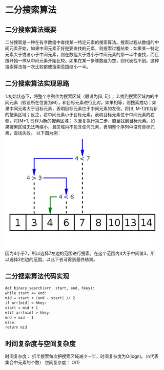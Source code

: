 # 二分搜索算法

## 二分搜索算法概要

二分搜索是一种在有序数组中查找某一特定元素的搜索算法。搜索过程从数组的中间元素开始，如果中间元素正好是要查找的元素，则搜索过程结束；如果某一特定元素大于或者小于中间元素，则在数组大于或小于中间元素的那一半中查找，而且跟开始一样从中间元素开始比较。如果在某一步骤数组为空，则代表找不到。这种搜索算法每一次比较都使搜索范围缩小一半。

## 二分搜索算法实现思路

1.初始状态下，将整个序列作为搜索区域（假设为[B, E]）；
2.找到搜索区域内的中间元素（假设所在位置为M），和目标元素进行比对。如果相等，则搜索成功；如果中间元素大于目标元素，表明目标元素位于中间元素的左侧，将[B, M-1]作为新的搜素区域；反之，若中间元素小于目标元素，表明目标元素位于中间元素的右侧，将[M+1, E]作为新的搜素区域；
3.重复执行第二步，直至找到目标元素。如果搜索区域无法再缩小，且区域内不包含任何元素，表明整个序列中没有目标元素，查找失败。
以下图为例：
![avatar](https://github.com/SwufeNinja/se_homework/raw/main/pic.png)
因为4小于7，所以选择7左边的范围进行搜索。在这个范围内4大于中间值3，所以选择3右边的范围，以此下去可得到最终结果。

## 二分搜索算法代码实现

```
def binary_search(arr, start, end, hkey):
while start <= end:
mid = start + (end - start) // 2
if arr[mid] < hkey:
start = mid + 1
elif arr[mid] > hkey:
end = mid - 1
else:
return mid
```

## 时间复杂度与空间复杂度

时间复杂度：
折半搜索每次把搜索区域减少一半，时间复杂度为O(logn)。（n代表集合中元素的个数）
空间复杂度：
O(1)